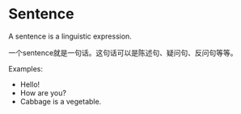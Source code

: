 # Sentence

A sentence is a linguistic expression.

一个sentence就是一句话。这句话可以是陈述句、疑问句、反问句等等。

Examples:
- Hello!
- How are you?
- Cabbage is a vegetable.
